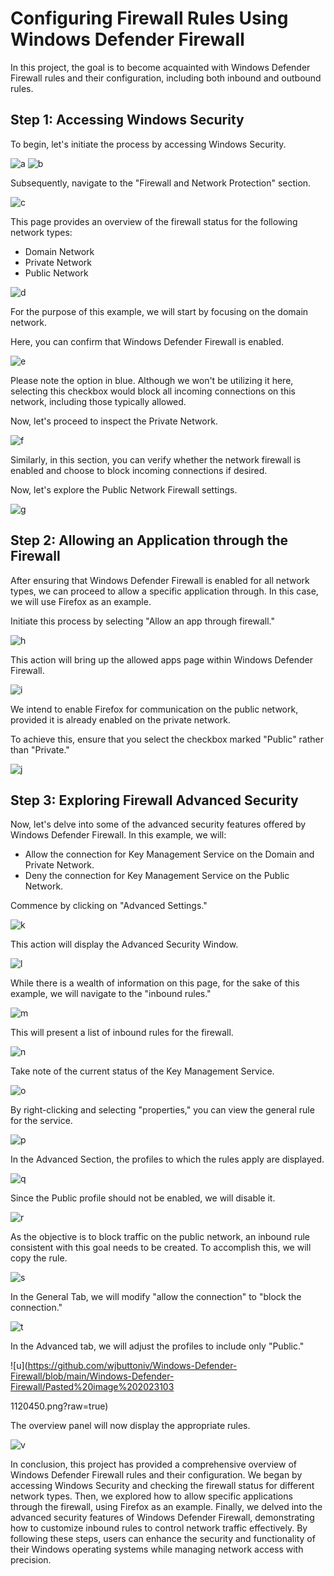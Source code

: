 # Configuring Firewall Rules Using Windows Defender Firewall

In this project, the goal is to become acquainted with Windows Defender Firewall rules and their configuration, including both inbound and outbound rules.

## Step 1: Accessing Windows Security

To begin, let's initiate the process by accessing Windows Security. 

![a](https://github.com/wjbuttoniv/Windows-Defender-Firewall/blob/main/Windows-Defender-Firewall/Pasted%20image%2020231031111813.png?raw=true)
![b](https://github.com/wjbuttoniv/Windows-Defender-Firewall/blob/main/Windows-Defender-Firewall/Pasted%20image%2020231031111835.png?raw=true)

Subsequently, navigate to the "Firewall and Network Protection" section.

![c](https://github.com/wjbuttoniv/Windows-Defender-Firewall/blob/main/Windows-Defender-Firewall/Pasted%20image%2020231031111924.png?raw=true)

This page provides an overview of the firewall status for the following network types:
- Domain Network
- Private Network
- Public Network

![d](https://github.com/wjbuttoniv/Windows-Defender-Firewall/blob/main/Windows-Defender-Firewall/Pasted%20image%2020231031112122.png?raw=true)

For the purpose of this example, we will start by focusing on the domain network.

Here, you can confirm that Windows Defender Firewall is enabled.

![e](https://github.com/wjbuttoniv/Windows-Defender-Firewall/blob/main/Windows-Defender-Firewall/Pasted%20image%2020231031112349.png?raw=true)

Please note the option in blue. Although we won't be utilizing it here, selecting this checkbox would block all incoming connections on this network, including those typically allowed.

Now, let's proceed to inspect the Private Network.

![f](https://github.com/wjbuttoniv/Windows-Defender-Firewall/blob/main/Windows-Defender-Firewall/Pasted%20image%2020231031112547.png?raw=true)

Similarly, in this section, you can verify whether the network firewall is enabled and choose to block incoming connections if desired.

Now, let's explore the Public Network Firewall settings.

![g](https://github.com/wjbuttoniv/Windows-Defender-Firewall/blob/main/Windows-Defender-Firewall/Pasted%20image%2020231031112741.png?raw=true)

## Step 2: Allowing an Application through the Firewall

After ensuring that Windows Defender Firewall is enabled for all network types, we can proceed to allow a specific application through. In this case, we will use Firefox as an example.

Initiate this process by selecting "Allow an app through firewall."

![h](https://github.com/wjbuttoniv/Windows-Defender-Firewall/blob/main/Windows-Defender-Firewall/Pasted%20image%2020231031113016.png?raw=true)

This action will bring up the allowed apps page within Windows Defender Firewall.

![i](https://github.com/wjbuttoniv/Windows-Defender-Firewall/blob/main/Windows-Defender-Firewall/Pasted%20image%2020231031113059.png?raw=true)

We intend to enable Firefox for communication on the public network, provided it is already enabled on the private network.

To achieve this, ensure that you select the checkbox marked "Public" rather than "Private."

![j](https://github.com/wjbuttoniv/Windows-Defender-Firewall/blob/main/Windows-Defender-Firewall/Pasted%20image%2020231031113303.png?raw=true)

## Step 3: Exploring Firewall Advanced Security

Now, let's delve into some of the advanced security features offered by Windows Defender Firewall. In this example, we will:

- Allow the connection for Key Management Service on the Domain and Private Network.
- Deny the connection for Key Management Service on the Public Network.

Commence by clicking on "Advanced Settings."

![k](https://github.com/wjbuttoniv/Windows-Defender-Firewall/blob/main/Windows-Defender-Firewall/Pasted%20image%2020231031113629.png?raw=true)

This action will display the Advanced Security Window.

![l](https://github.com/wjbuttoniv/Windows-Defender-Firewall/blob/main/Windows-Defender-Firewall/Pasted%20image%2020231031113749.png?raw=true)

While there is a wealth of information on this page, for the sake of this example, we will navigate to the "inbound rules."

![m](https://github.com/wjbuttoniv/Windows-Defender-Firewall/blob/main/Windows-Defender-Firewall/Pasted%20image%2020231031114514.png?raw=true)

This will present a list of inbound rules for the firewall.

![n](https://github.com/wjbuttoniv/Windows-Defender-Firewall/blob/main/Windows-Defender-Firewall/Pasted%20image%2020231031114902.png?raw=true)

Take note of the current status of the Key Management Service.

![o](https://github.com/wjbuttoniv/Windows-Defender-Firewall/blob/main/Windows-Defender-Firewall/Pasted%20image%2020231031115035.png?raw=true)

By right-clicking and selecting "properties," you can view the general rule for the service.

![p](https://github.com/wjbuttoniv/Windows-Defender-Firewall/blob/main/Windows-Defender-Firewall/Pasted%20image%2020231031115311.png?raw=true)

In the Advanced Section, the profiles to which the rules apply are displayed.

![q](https://github.com/wjbuttoniv/Windows-Defender-Firewall/blob/main/Windows-Defender-Firewall/Pasted%20image%2020231031115547.png?raw=true)

Since the Public profile should not be enabled, we will disable it.

![r](https://github.com/wjbuttoniv/Windows-Defender-Firewall/blob/main/Windows-Defender-Firewall/Pasted%20image%2020231031115648.png?raw=true)

As the objective is to block traffic on the public network, an inbound rule consistent with this goal needs to be created. To accomplish this, we will copy the rule.

![s](https://github.com/wjbuttoniv/Windows-Defender-Firewall/blob/main/Windows-Defender-Firewall/Pasted%20image%2020231031120308.png?raw=true)

In the General Tab, we will modify "allow the connection" to "block the connection."

![t](https://github.com/wjbuttoniv/Windows-Defender-Firewall/blob/main/Windows-Defender-Firewall/Pasted%20image%2020231031120354.png?raw=true)

In the Advanced tab, we will adjust the profiles to include only "Public."

![u](https://github.com/wjbuttoniv/Windows-Defender-Firewall/blob/main/Windows-Defender-Firewall/Pasted%20image%202023103

1120450.png?raw=true)

The overview panel will now display the appropriate rules.

![v](https://github.com/wjbuttoniv/Windows-Defender-Firewall/blob/main/Windows-Defender-Firewall/Pasted%20image%2020231031120734.png?raw=true)

In conclusion, this project has provided a comprehensive overview of Windows Defender Firewall rules and their configuration. We began by accessing Windows Security and checking the firewall status for different network types. Then, we explored how to allow specific applications through the firewall, using Firefox as an example. Finally, we delved into the advanced security features of Windows Defender Firewall, demonstrating how to customize inbound rules to control network traffic effectively. By following these steps, users can enhance the security and functionality of their Windows operating systems while managing network access with precision.
